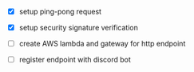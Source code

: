 - [x] setup ping-pong request
- [x] setup security signature verification
- [ ] create AWS lambda and gateway for http endpoint
- [ ] register endpoint with discord bot

